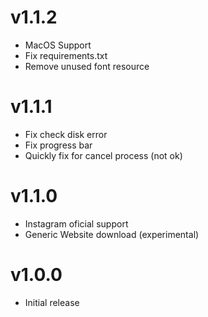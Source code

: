 # v1.1.2
- MacOS Support
- Fix requirements.txt
- Remove unused font resource

# v1.1.1
- Fix check disk error
- Fix progress bar
- Quickly fix for cancel process (not ok)

# v1.1.0
- Instagram oficial support
- Generic Website download (experimental)

# v1.0.0
- Initial release